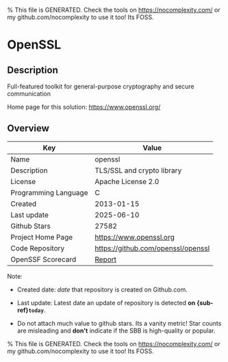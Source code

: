 
% This file is GENERATED. Check the tools on https://nocomplexity.com/ or my github.com/nocomplexity to use it too! Its FOSS. 

# OpenSSL

## Description 

Full-featured toolkit for general-purpose cryptography and secure communication

Home page for this solution: https://www.openssl.org/ 

## Overview 

| Key | Value |
| --- | --- |
| Name | openssl |
| Description | TLS/SSL and crypto library |
| License | Apache License 2.0 |
| Programming Language | C |
| Created | 2013-01-15 |
| Last update | 2025-06-10 |
| Github Stars | 27582 |
| Project Home Page | https://www.openssl.org |
| Code Repository | https://github.com/openssl/openssl |
| OpenSSF Scorecard | [Report](https://securityscorecards.dev/viewer/?uri=github.com/openssl/openssl) |

Note:
 - Created date: *date* that repository is created on Github.com. 

- Last update: Latest date an update of repository is detected **on {sub-ref}`today`**. 

- Do not attach much value to github stars. Its a vanity metric! Star counts are misleading and 
**don't** indicate if the SBB is high-quality or popular.

% This file is GENERATED. Check the tools on https://nocomplexity.com/ or my github.com/nocomplexity to use it too! Its FOSS. 

